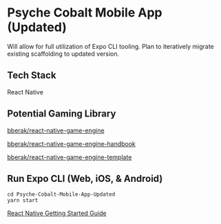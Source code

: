 # Psyche Cobalt Mobile App (Updated)

Will allow for full utilization of Expo CLI tooling.
Plan to iteratively migrate existing scaffolding to updated version.

## Tech Stack
React Native

## Potential Gaming Library
[bberak/react-native-game-engine](https://github.com/bberak/react-native-game-engine)

[bberak/react-native-game-engine-handbook](https://github.com/bberak/react-native-game-engine-handbook)

[bberak/react-native-game-engine-template](https://github.com/bberak/react-native-game-engine-template)

## Run Expo CLI (Web, iOS, & Android)
````
cd Psyche-Cobalt-Mobile-App-Updated
yarn start
````
[React Native Getting Started Guide](https://facebook.github.io/react-native/docs/getting-started)
